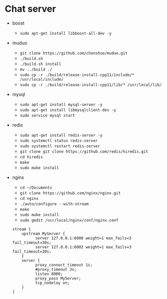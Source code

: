 # Chat server

* boost
  * `sudo apt-get install libboost-all-dev -y`

* muduo
  * `git clone https://github.com/chenshuo/muduo.git`
  * `./build.sh`
  * `./build.sh install`
  * `mv ../build ./`
  * `sudo cp -r ./build/release-install-cpp11/include/* /usr/local/include/`
  * `sudo cp -r ./build/release-install-cpp11/lib/* /usr/local/lib/`

* mysql
  * `sudo apt-get install mysql-server -y`
  * `sudo apt-get install libmysqlclient-dev -y`
  * `sudo service mysql start`

* redis
  * `sudo apt-get install redis-server -y`
  * `sudo systemctl status redis-server`
  * `sudo systemctl restart redis-server`
  * `git clone git clone https://github.com/redis/hiredis.git`
  * `cd hiredis`
  * `make`
  * `sudo make install`

* nginx
  * `cd ~/Documents`
  * `git clone https://github.com/nginx/nginx.git`
  * `cd nginx`
  * `./auto/configure --with-stream`
  * `make`
  * `sudo make install`
  * `sudo gedit /usr/local/nginx/conf/nginx.conf`
  ```
  stream {
      upstream MyServer {
            server 127.0.0.1:6000 weight=1 max_fails=3 fail_timeout=30s;
            server 127.0.0.1:6002 weight=1 max_fails=3 fail_timeout=30s;
      }
      server {
            proxy_connect_timeout 1s;
            #proxy_timeout 3s;
            listen 8000;
            proxy_pass MyServer;
            tcp_nodelay on;
      }
  }
  ```

